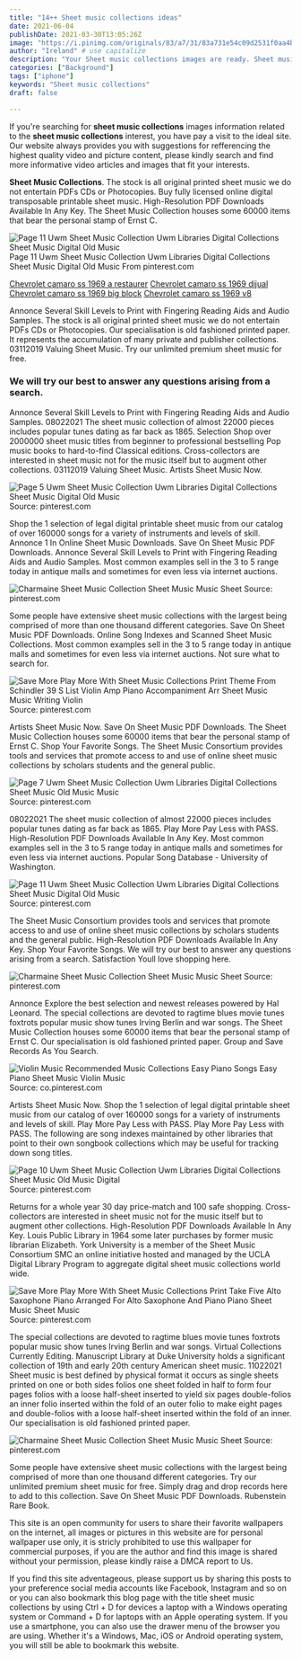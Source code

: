 ```yaml
---
title: "14++ Sheet music collections ideas"
date: 2021-06-04
publishDate: 2021-03-30T13:05:26Z
image: "https://i.pinimg.com/originals/83/a7/31/83a731e54c09d2531f0aa4b7a5897e4c.jpg"
author: "Ireland" # use capitalize
description: "Your Sheet music collections images are ready. Sheet music collections are a topic that is being searched for and liked by netizens now. You can Find and Download the Sheet music collections files here. Download all free photos."
categories: ["Background"]
tags: ["iphone"]
keywords: "Sheet music collections"
draft: false

---
```


If you're searching for **sheet music collections** images information related to the **sheet music collections** interest, you have pay a visit to the ideal  site.  Our website always  provides you with  suggestions  for refferencing  the highest  quality video and picture  content, please kindly search and find more informative video articles and images  that fit your interests.

**Sheet Music Collections**. The stock is all original printed sheet music we do not entertain PDFs CDs or Photocopies. Buy fully licensed online digital transposable printable sheet music. High-Resolution PDF Downloads Available In Any Key. The Sheet Music Collection houses some 60000 items that bear the personal stamp of Ernst C.

![Page 11 Uwm Sheet Music Collection Uwm Libraries Digital Collections Sheet Music Digital Old Music](https://i.pinimg.com/736x/62/fa/a5/62faa56f21ddbf93210e60c67eb4c959.jpg "Page 11 Uwm Sheet Music Collection Uwm Libraries Digital Collections Sheet Music Digital Old Music")
Page 11 Uwm Sheet Music Collection Uwm Libraries Digital Collections Sheet Music Digital Old Music From pinterest.com

[Chevrolet camaro ss 1969 a restaurer](/chevrolet-camaro-ss-1969-a-restaurer/)
[Chevrolet camaro ss 1969 dijual](/chevrolet-camaro-ss-1969-dijual/)
[Chevrolet camaro ss 1969 big block](/chevrolet-camaro-ss-1969-big-block/)
[Chevrolet camaro ss 1969 v8](/chevrolet-camaro-ss-1969-v8/)

Annonce Several Skill Levels to Print with Fingering Reading Aids and Audio Samples. The stock is all original printed sheet music we do not entertain PDFs CDs or Photocopies. Our specialisation is old fashioned printed paper. It represents the accumulation of many private and publisher collections. 03112019 Valuing Sheet Music. Try our unlimited premium sheet music for free.

### We will try our best to answer any questions arising from a search.

Annonce Several Skill Levels to Print with Fingering Reading Aids and Audio Samples. 08022021 The sheet music collection of almost 22000 pieces includes popular tunes dating as far back as 1865. Selection Shop over 2000000 sheet music titles from beginner to professional bestselling Pop music books to hard-to-find Classical editions. Cross-collectors are interested in sheet music not for the music itself but to augment other collections. 03112019 Valuing Sheet Music. Artists Sheet Music Now.


![Page 5 Uwm Sheet Music Collection Uwm Libraries Digital Collections Sheet Music Digital Old Music](https://i.pinimg.com/736x/af/62/73/af62731661356c618d139878f13e3ecd.jpg "Page 5 Uwm Sheet Music Collection Uwm Libraries Digital Collections Sheet Music Digital Old Music")
Source: pinterest.com

Shop the 1 selection of legal digital printable sheet music from our catalog of over 160000 songs for a variety of instruments and levels of skill. Annonce 1 In Online Sheet Music Downloads. Save On Sheet Music PDF Downloads. Annonce Several Skill Levels to Print with Fingering Reading Aids and Audio Samples. Most common examples sell in the 3 to 5 range today in antique malls and sometimes for even less via internet auctions.

![Charmaine Sheet Music Collection Sheet Music Music Sheet](https://i.pinimg.com/originals/5c/35/b3/5c35b3385552abe35597b925ad935995.jpg "Charmaine Sheet Music Collection Sheet Music Music Sheet")
Source: pinterest.com

Some people have extensive sheet music collections with the largest being comprised of more than one thousand different categories. Save On Sheet Music PDF Downloads. Online Song Indexes and Scanned Sheet Music Collections. Most common examples sell in the 3 to 5 range today in antique malls and sometimes for even less via internet auctions. Not sure what to search for.

![Save More Play More With Sheet Music Collections Print Theme From Schindler 39 S List Violin Amp Piano Accompaniment Arr Sheet Music Music Writing Violin](https://i.pinimg.com/originals/90/9e/67/909e671ff208ac0e5989db8bc2549ca6.gif "Save More Play More With Sheet Music Collections Print Theme From Schindler 39 S List Violin Amp Piano Accompaniment Arr Sheet Music Music Writing Violin")
Source: pinterest.com

Artists Sheet Music Now. Save On Sheet Music PDF Downloads. The Sheet Music Collection houses some 60000 items that bear the personal stamp of Ernst C. Shop Your Favorite Songs. The Sheet Music Consortium provides tools and services that promote access to and use of online sheet music collections by scholars students and the general public.

![Page 7 Uwm Sheet Music Collection Uwm Libraries Digital Collections Sheet Music Old Music Music](https://i.pinimg.com/736x/15/1f/3f/151f3f30de857bf10a50acd3e99a8e93.jpg "Page 7 Uwm Sheet Music Collection Uwm Libraries Digital Collections Sheet Music Old Music Music")
Source: pinterest.com

08022021 The sheet music collection of almost 22000 pieces includes popular tunes dating as far back as 1865. Play More Pay Less with PASS. High-Resolution PDF Downloads Available In Any Key. Most common examples sell in the 3 to 5 range today in antique malls and sometimes for even less via internet auctions. Popular Song Database - University of Washington.

![Page 11 Uwm Sheet Music Collection Uwm Libraries Digital Collections Sheet Music Digital Old Music](https://i.pinimg.com/736x/62/fa/a5/62faa56f21ddbf93210e60c67eb4c959.jpg "Page 11 Uwm Sheet Music Collection Uwm Libraries Digital Collections Sheet Music Digital Old Music")
Source: pinterest.com

The Sheet Music Consortium provides tools and services that promote access to and use of online sheet music collections by scholars students and the general public. High-Resolution PDF Downloads Available In Any Key. Shop Your Favorite Songs. We will try our best to answer any questions arising from a search. Satisfaction Youll love shopping here.

![Charmaine Sheet Music Collection Sheet Music Music Sheet](https://i.pinimg.com/originals/92/c2/a1/92c2a1c8c2c346a404a6146dd3e972da.jpg "Charmaine Sheet Music Collection Sheet Music Music Sheet")
Source: pinterest.com

Annonce Explore the best selection and newest releases powered by Hal Leonard. The special collections are devoted to ragtime blues movie tunes foxtrots popular music show tunes Irving Berlin and war songs. The Sheet Music Collection houses some 60000 items that bear the personal stamp of Ernst C. Our specialisation is old fashioned printed paper. Group and Save Records As You Search.

![Violin Music Recommended Music Collections Easy Piano Songs Easy Piano Sheet Music Violin Music](https://i.pinimg.com/originals/45/13/71/451371ede5d29aaccf0fd8988ab381f0.jpg "Violin Music Recommended Music Collections Easy Piano Songs Easy Piano Sheet Music Violin Music")
Source: co.pinterest.com

Artists Sheet Music Now. Shop the 1 selection of legal digital printable sheet music from our catalog of over 160000 songs for a variety of instruments and levels of skill. Play More Pay Less with PASS. Play More Pay Less with PASS. The following are song indexes maintained by other libraries that point to their own songbook collections which may be useful for tracking down song titles.

![Page 10 Uwm Sheet Music Collection Uwm Libraries Digital Collections Sheet Music Old Music Digital](https://i.pinimg.com/736x/af/33/df/af33df2ca92c883c8a319d07d920cd47.jpg "Page 10 Uwm Sheet Music Collection Uwm Libraries Digital Collections Sheet Music Old Music Digital")
Source: pinterest.com

Returns for a whole year 30 day price-match and 100 safe shopping. Cross-collectors are interested in sheet music not for the music itself but to augment other collections. High-Resolution PDF Downloads Available In Any Key. Louis Public Library in 1964 some later purchases by former music librarian Elizabeth. York University is a member of the Sheet Music Consortium SMC an online initiative hosted and managed by the UCLA Digital Library Program to aggregate digital sheet music collections world wide.

![Save More Play More With Sheet Music Collections Print Take Five Alto Saxophone Piano Arranged For Alto Saxophone And Piano Piano Sheet Music Sheet Music](https://i.pinimg.com/originals/e9/87/33/e98733be1afbb3161dddf2861df1347f.gif "Save More Play More With Sheet Music Collections Print Take Five Alto Saxophone Piano Arranged For Alto Saxophone And Piano Piano Sheet Music Sheet Music")
Source: pinterest.com

The special collections are devoted to ragtime blues movie tunes foxtrots popular music show tunes Irving Berlin and war songs. Virtual Collections Currently Editing. Manuscript Library at Duke University holds a significant collection of 19th and early 20th century American sheet music. 11022021 Sheet music is best defined by physical format it occurs as single sheets printed on one or both sides folios one sheet folded in half to form four pages folios with a loose half-sheet inserted to yield six pages double-folios an inner folio inserted within the fold of an outer folio to make eight pages and double-folios with a loose half-sheet inserted within the fold of an inner. Our specialisation is old fashioned printed paper.

![Charmaine Sheet Music Collection Sheet Music Music Sheet](https://i.pinimg.com/originals/83/a7/31/83a731e54c09d2531f0aa4b7a5897e4c.jpg "Charmaine Sheet Music Collection Sheet Music Music Sheet")
Source: pinterest.com

Some people have extensive sheet music collections with the largest being comprised of more than one thousand different categories. Try our unlimited premium sheet music for free. Simply drag and drop records here to add to this collection. Save On Sheet Music PDF Downloads. Rubenstein Rare Book.

This site is an open community for users to share their favorite wallpapers on the internet, all images or pictures in this website are for personal wallpaper use only, it is stricly prohibited to use this wallpaper for commercial purposes, if you are the author and find this image is shared without your permission, please kindly raise a DMCA report to Us.

If you find this site adventageous, please support us by sharing this posts to your preference social media accounts like Facebook, Instagram and so on or you can also bookmark this blog page with the title sheet music collections by using Ctrl + D for devices a laptop with a Windows operating system or Command + D for laptops with an Apple operating system. If you use a smartphone, you can also use the drawer menu of the browser you are using. Whether it's a Windows, Mac, iOS or Android operating system, you will still be able to bookmark this website.
